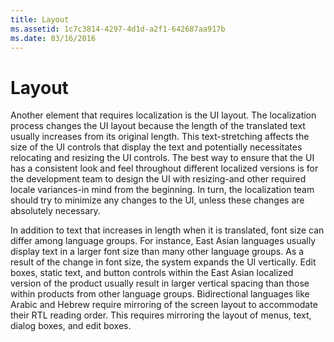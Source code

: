 ```yaml
---
title: Layout
ms.assetid: 1c7c3814-4297-4d1d-a2f1-642687aa917b
ms.date: 03/16/2016
---
```



# Layout

Another element that requires localization is the UI layout. The localization process changes the UI layout because the length of the translated text usually increases from its original length. This text-stretching affects the size of the UI controls that display the text and potentially necessitates relocating and resizing the UI controls. The best way to ensure that the UI has a consistent look and feel throughout different localized versions is for the development team to design the UI with resizing-and other required locale variances-in mind from the beginning. In turn, the localization team should try to minimize any changes to the UI, unless these changes are absolutely necessary.

In addition to text that increases in length when it is translated, font size can differ among language groups. For instance, East Asian languages usually display text in a larger font size than many other language groups. As a result of the change in font size, the system expands the UI vertically. Edit boxes, static text, and button controls within the East Asian localized version of the product usually result in larger vertical spacing than those within products from other language groups. Bidirectional languages like Arabic and Hebrew require mirroring of the screen layout to accommodate their RTL reading order. This requires mirroring the layout of menus, text, dialog boxes, and edit boxes.


